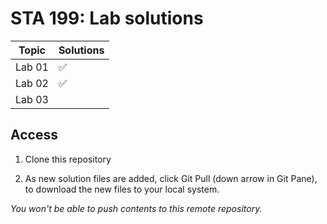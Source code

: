# STA 199: Lab solutions


| Topic       | Solutions               |
|-------------|-------------------------|
| Lab 01      | :white_check_mark:      |
| Lab 02      | :white_check_mark:      |
| Lab 03      |                         |


## Access

1. Clone this repository

2. As new solution files are added, click Git Pull (down arrow in Git Pane),
   to download the new files to your local system.

*You won't be able to push contents to this remote repository.*
